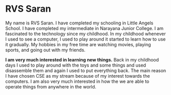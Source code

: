 # RVS Saran

My name is RVS Saran. I have completed my schooling in Little Angels School. I have completed my intermediate in Narayana Junior College. I am fascinated to the technology since my childhood. In my childhood whenever I used to see a computer, I used to play around it started to learn how to use it gradually. My hobbies in my free time are watching movies, playing sports, and going out with my friends.  

**I am very much interested in learning new things.** Back in my childhood days I used to play around with the toys and some things and used disassemble them and again I used to put everything back. The main reason I have chosen CSE as my stream because of my interest towards the computers. I am also very much interested in how the we are able to operate things from anywhere in the world.
